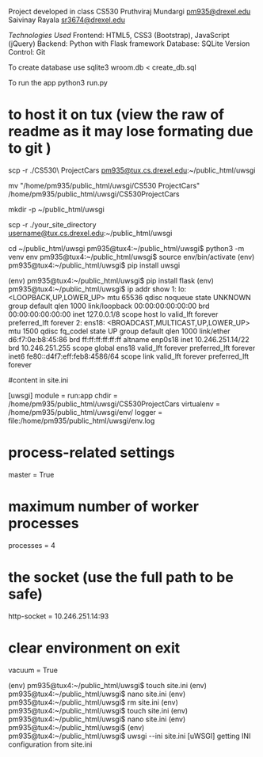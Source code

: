 Project developed in class CS530
Pruthviraj Mundargi pm935@drexel.edu
Saivinay Rayala sr3674@drexel.edu

*Technologies Used*
Frontend: HTML5, CSS3 (Bootstrap), JavaScript (jQuery)
Backend: Python with Flask framework
Database: SQLite
Version Control: Git


To create database use 
sqlite3 wroom.db < create_db.sql

To run the app
python3 run.py







# to host it on tux (view the raw of readme as it may lose formating due to git )
scp -r ./CS530\ ProjectCars pm935@tux.cs.drexel.edu:~/public_html/uwsgi

mv "/home/pm935/public_html/uwsgi/CS530 ProjectCars" /home/pm935/public_html/uwsgi/CS530ProjectCars






mkdir -p ~/public_html/uwsgi




scp -r ./your_site_directory username@tux.cs.drexel.edu:~/public_html/uwsgi








cd ~/public_html/uwsgi
pm935@tux4:~/public_html/uwsgi$ python3 -m venv env
pm935@tux4:~/public_html/uwsgi$ source env/bin/activate
(env) pm935@tux4:~/public_html/uwsgi$ pip install uwsgi


(env) pm935@tux4:~/public_html/uwsgi$ pip install flask
(env) pm935@tux4:~/public_html/uwsgi$ ip addr show
1: lo: <LOOPBACK,UP,LOWER_UP> mtu 65536 qdisc noqueue state UNKNOWN group default qlen 1000
   link/loopback 00:00:00:00:00:00 brd 00:00:00:00:00:00
   inet 127.0.0.1/8 scope host lo
      valid_lft forever preferred_lft forever
2: ens18: <BROADCAST,MULTICAST,UP,LOWER_UP> mtu 1500 qdisc fq_codel state UP group default qlen 1000
   link/ether d6:f7:0e:b8:45:86 brd ff:ff:ff:ff:ff:ff
   altname enp0s18
   inet 10.246.251.14/22 brd 10.246.251.255 scope global ens18
      valid_lft forever preferred_lft forever
   inet6 fe80::d4f7:eff:feb8:4586/64 scope link 
      valid_lft forever preferred_lft forever






#content in site.ini


[uwsgi]
module = run:app
chdir = /home/pm935/public_html/uwsgi/CS530ProjectCars
virtualenv = /home/pm935/public_html/uwsgi/env/
logger = file:/home/pm935/public_html/uwsgi/env.log
# process-related settings
master = True
# maximum number of worker processes
processes = 4
# the socket (use the full path to be safe)
http-socket = 10.246.251.14:93
# clear environment on exit
vacuum = True



(env) pm935@tux4:~/public_html/uwsgi$ touch site.ini
(env) pm935@tux4:~/public_html/uwsgi$ nano site.ini 
(env) pm935@tux4:~/public_html/uwsgi$ rm site.ini 
(env) pm935@tux4:~/public_html/uwsgi$ touch site.ini
(env) pm935@tux4:~/public_html/uwsgi$ nano site.ini 
(env) pm935@tux4:~/public_html/uwsgi$ 
(env) pm935@tux4:~/public_html/uwsgi$ uwsgi --ini site.ini
[uWSGI] getting INI configuration from site.ini
